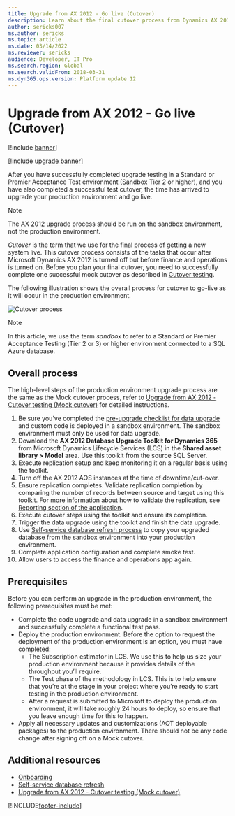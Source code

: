 ```yaml
---
title: Upgrade from AX 2012 - Go live (Cutover)
description: Learn about the final cutover process from Dynamics AX 2012 to the finance and operations app running an upgraded version of your code and database.
author: sericks007
ms.author: sericks
ms.topic: article
ms.date: 03/14/2022
ms.reviewer: sericks
audience: Developer, IT Pro
ms.search.region: Global
ms.search.validFrom: 2018-03-31
ms.dyn365.ops.version: Platform update 12
---
```


# Upgrade from AX 2012 - Go live (Cutover)

[!include [banner](../includes/banner.md)]

[!include [upgrade banner](../includes/upgrade-banner.md)]

After you have successfully completed upgrade testing in a Standard or Premier Acceptance Test environment (Sandbox Tier 2 or higher), and you have also completed a successful test cutover, the time has arrived to upgrade your production environment and go live.

> [!NOTE]
> The AX 2012 upgrade process should be run on the sandbox environment, not the production environment.

*Cutover* is the term that we use for the final process of getting a new system live. This cutover process consists of the tasks that occur after Microsoft Dynamics AX 2012 is turned off but before finance and operations is turned on. Before you plan your final cutover, you need to successfully complete one successful mock cutover as described in [Cutover testing](./upgrade-cutover-testing.md).

The following illustration shows the overall process for cutover to go-live as it will occur in the production environment.

![Cutover process](./media/cutover-selfservice_01.png)

> [!NOTE]
> In this article, we use the term *sandbox* to refer to a Standard or Premier Acceptance Testing (Tier 2 or 3) or higher environment connected to a SQL Azure database.

## Overall process

The high-level steps of the production environment upgrade process are the same as the Mock cutover process, refer to [Upgrade from AX 2012 - Cutover testing (Mock cutover)](./upgrade-cutover-testing.md) for detailed instructions.


1. Be sure you've completed the [pre-upgrade checklist for data upgrade](prepare-data-upgrade.md) and custom code is deployed in a sandbox environment. The sandbox environment must only be used for data upgrade.
2. Download the **AX 2012 Database Upgrade Toolkit for Dynamics 365** from Microsoft Dynamics Lifecycle Services (LCS) in the **Shared asset library > Model** area. Use this toolkit from the source SQL Server.
3. Execute replication setup and keep monitoring it on a regular basis using the toolkit.
4. Turn off the AX 2012 AOS instances at the time of downtime/cut-over.
5. Ensure replication completes. Validate replication completion by comparing the number of records between source and target using this toolkit. For more information about how to validate the replication, see [Reporting section of the application](data-upgrade-self-service.md#reporting-section-of-the-application).
6. Execute cutover steps using the toolkit and ensure its completion.
7. Trigger the data upgrade using the toolkit and finish the data upgrade.
8. Use [Self-service database refresh process](../database/database-refresh.md#self-service-database-refresh) to copy your upgraded database from the sandbox environment into your production environment. 
9. Complete application configuration and complete smoke test.
10.	Allow users to access the finance and operations app again.


## Prerequisites 
Before you can perform an upgrade in the production environment, the following prerequisites must be met:
-	Complete the code upgrade and data upgrade in a sandbox environment and successfully complete a functional test pass.
-	Deploy the production environment. Before the option to request the deployment of the production environment is an option, you must have completed:
    - The Subscription estimator in LCS. We use this to help us size your production environment because it provides details of the throughput you’ll require.
    - The Test phase of the methodology in LCS. This is to help ensure that you’re at the stage in your project where you’re ready to start testing in the production environment.
    - After a request is submitted to Microsoft to deploy the production environment, it will take roughly 24 hours to deploy, so ensure that you leave enough time for this to happen.
-	Apply all necessary updates and customizations (AOT deployable packages) to the production environment. There should not be any code change after signing off on a Mock cutover.


## Additional resources
- [Onboarding](../../fin-ops/imp-lifecycle/onboard.md)
- [Self-service database refresh](../database/database-refresh.md#self-service-database-refresh)
- [Upgrade from AX 2012 - Cutover testing (Mock cutover)](./upgrade-cutover-testing.md)

[!INCLUDE[footer-include](../../../includes/footer-banner.md)]

